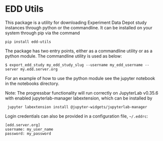 # EDD Utils
This package is a utility for downloading Experiment Data Depot study instances through python or the commandline. It can be installed on your system through pip via the command

```console
pip install edd-utils
```

The package has two entry points, either as a commandline utility or as a python module. The commandline utility is used as below:

```console
$ export_edd_study my_edd_study_slug --username my_edd_username --server my.edd.server.org
```

For an example of how to use the python module see the jupyter notebook in the notebooks directory.

Note: The progressbar functionality will run correctly on JupyterLab v0.35.6 with enabled jupyterlab-manager labextension, which can be installed by

```console
 jupyter labextension install @jupyter-widgets/jupyterlab-manager
```

Login credentials can also be provided in a configuration file, `~/.eddrc`:
```
[edd.server.org]
username: my_user_name
password: my_password
```


